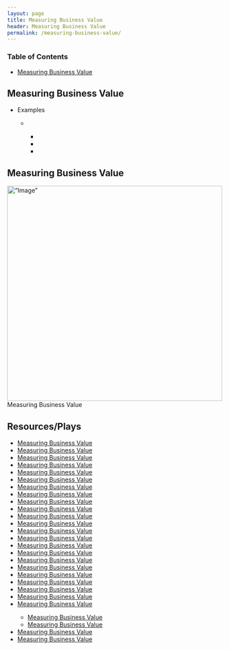 ```yaml
---
layout: page
title: Measuring Business Value
header: Measuring Business Value
permalink: /measuring-business-value/
---
```

<div class="row">
 <div class="col-md-3">
    <div class="toc">
    <h3>Table of Contents</h3>
    <ul>
    <li><a href=“#measuringbusinessvalue”>Measuring Business Value</a></li>
    </ul>
    </div> 
  </div>
  
<div class="col-md-6">
<h2 class=“measuringbusinessvalue” id="measuringbusinessvalue">Measuring Business Value</h2>
<ul>
    <li>Examples</li>
    <ul>
    <li></li>
      <ul>
      <li></li>
      <li></li>
      <li></li>
      </ul>
    </ul>
</ul>
      
  <h2 class="measuringbusinessvalue" id="measuringbusinessvalue">Measuring Business Value</h2>
  <img src="../images/StrategicObjectives2x2.png" alt=“Image” width="500"/>Measuring Business Value

</div>

<div class="col-md-3">
<div class="sideLinks">
    <h2>Resources/Plays</h2>
    <ul>
    <li><a href="{{ site.baseurl }}/measuring-business-value">Measuring Business Value</a></li>
    <li><a href="{{ site.baseurl }}/measuring-business-value">Measuring Business Value</a></li>
    <li><a href="{{ site.baseurl }}/measuring-business-value">Measuring Business Value</a></li>
    <li><a href="{{ site.baseurl }}/measuring-business-value">Measuring Business Value</a></li>
    <li><a href="{{ site.baseurl }}/measuring-business-value">Measuring Business Value</a></li>
        <li><a href="{{ site.baseurl }}/measuring-business-value">Measuring Business Value</a></li>
    <li><a href="{{ site.baseurl }}/measuring-business-value">Measuring Business Value</a></li>
    <li><a href="{{ site.baseurl }}/measuring-business-value">Measuring Business Value</a></li>
    <li><a href="{{ site.baseurl }}/measuring-business-value">Measuring Business Value</a></li>
    <li><a href="{{ site.baseurl }}/measuring-business-value">Measuring Business Value</a></li>
        <li><a href="{{ site.baseurl }}/measuring-business-value">Measuring Business Value</a></li>
    <li><a href="{{ site.baseurl }}/measuring-business-value">Measuring Business Value</a></li>
    <li><a href="{{ site.baseurl }}/measuring-business-value">Measuring Business Value</a></li>
    <li><a href="{{ site.baseurl }}/measuring-business-value">Measuring Business Value</a></li>
    <li><a href="{{ site.baseurl }}/measuring-business-value">Measuring Business Value</a></li>
       <li><a href="{{ site.baseurl }}/measuring-business-value">Measuring Business Value</a></li>
    <li><a href="{{ site.baseurl }}/measuring-business-value">Measuring Business Value</a></li>
    <li><a href="{{ site.baseurl }}/measuring-business-value">Measuring Business Value</a></li>
    <li><a href="{{ site.baseurl }}/measuring-business-value">Measuring Business Value</a></li>
    <li><a href="{{ site.baseurl }}/measuring-business-value">Measuring Business Value</a></li>
    <li><a href="{{ site.baseurl }}/measuring-business-value">Measuring Business Value</a></li>
    <li><a href="{{ site.baseurl }}/measuring-business-value">Measuring Business Value</a></li>
    <li><a href="{{ site.baseurl }}/measuring-business-value">Measuring Business Value</a></li>
      <ul>
         <li><a href="{{ site.baseurl }}/measuring-business-value">Measuring Business Value</a></li>
         <li><a href="{{ site.baseurl }}/measuring-business-value">Measuring Business Value</a></li>
      </li>
      </ul>
     <li><a href="{{ site.baseurl }}/measuring-business-value">Measuring Business Value</a></li>
     <li><a href="{{ site.baseurl }}/measuring-business-value">Measuring Business Value</a></li>
    </ul>
    </div>
</div>
 
</div>
